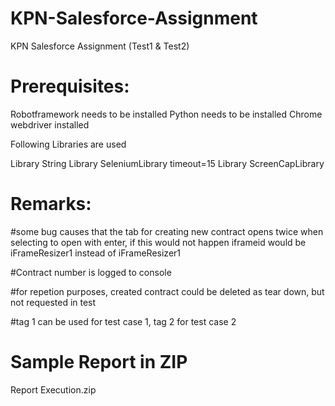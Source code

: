 # KPN-Salesforce-Assignment
KPN Salesforce Assignment (Test1 &amp; Test2)

# Prerequisites:
Robotframework needs to be installed
Python needs to be installed
Chrome webdriver installed

Following Libraries are used

Library           String
Library           SeleniumLibrary    timeout=15
Library           ScreenCapLibrary


# Remarks:
#some bug causes that the tab for creating new contract opens twice when selecting to open with enter, if this would not happen iframeid would be iFrameResizer1 instead of iFrameResizer1

#Contract number is logged to console

#for repetion purposes, created contract could be deleted as tear down, but not requested in test

#tag 1 can be used for test case 1, tag 2 for test case 2

# Sample Report in ZIP
Report Execution.zip

